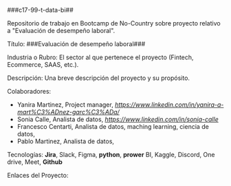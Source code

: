 ###c17-99-t-data-bi##

Repositorio de trabajo en Bootcamp de No-Country sobre proyecto relativo a "Evaluación de desempeño laboral".

Título: ###Evaluación de desempeño laboral###

Industria o Rubro: El sector al que pertenece el proyecto (Fintech, Ecommerce, SAAS,
etc.).

Descripción: Una breve descripción del proyecto y su propósito.

Colaboradores: 
- Yanira Martinez, Project manager, _https://www.linkedin.com/in/yanira-a-mart%C3%ADnez-garc%C3%ADa/_
- Sonia Calle, Analista de datos, _https://www.linkedin.com/in/sonia-calle_
- Francesco Centarti, Analista de datos, maching learning, ciencia de datos,
- Pablo Martinez, Analista de datos,

Tecnologías: **Jira**, Slack, Figma, **python**, **prower** BI, Kaggle, Discord, One drive, Meet, **Github**

Enlaces del Proyecto: 
